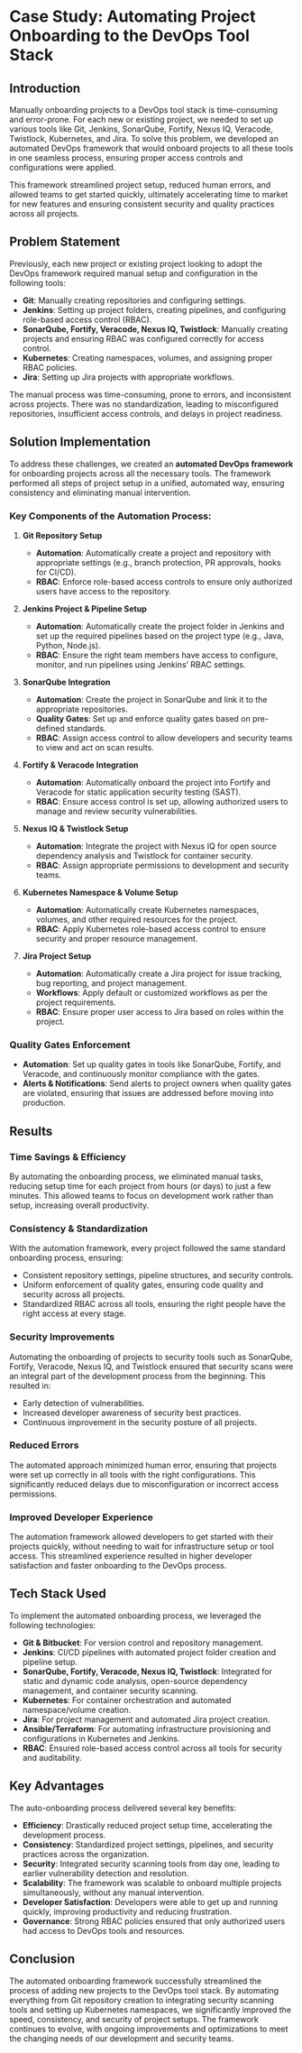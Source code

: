 # Case Study: Automating Project Onboarding to the DevOps Tool Stack

## Introduction
Manually onboarding projects to a DevOps tool stack is time-consuming and error-prone. For each new or existing project, we needed to set up various tools like Git, Jenkins, SonarQube, Fortify, Nexus IQ, Veracode, Twistlock, Kubernetes, and Jira. To solve this problem, we developed an automated DevOps framework that would onboard projects to all these tools in one seamless process, ensuring proper access controls and configurations were applied.

This framework streamlined project setup, reduced human errors, and allowed teams to get started quickly, ultimately accelerating time to market for new features and ensuring consistent security and quality practices across all projects.

## Problem Statement
Previously, each new project or existing project looking to adopt the DevOps framework required manual setup and configuration in the following tools:
- **Git**: Manually creating repositories and configuring settings.
- **Jenkins**: Setting up project folders, creating pipelines, and configuring role-based access control (RBAC).
- **SonarQube, Fortify, Veracode, Nexus IQ, Twistlock**: Manually creating projects and ensuring RBAC was configured correctly for access control.
- **Kubernetes**: Creating namespaces, volumes, and assigning proper RBAC policies.
- **Jira**: Setting up Jira projects with appropriate workflows.

The manual process was time-consuming, prone to errors, and inconsistent across projects. There was no standardization, leading to misconfigured repositories, insufficient access controls, and delays in project readiness.

## Solution Implementation

To address these challenges, we created an **automated DevOps framework** for onboarding projects across all the necessary tools. The framework performed all steps of project setup in a unified, automated way, ensuring consistency and eliminating manual intervention. 

### Key Components of the Automation Process:

1. **Git Repository Setup**
   - **Automation**: Automatically create a project and repository with appropriate settings (e.g., branch protection, PR approvals, hooks for CI/CD).
   - **RBAC**: Enforce role-based access controls to ensure only authorized users have access to the repository.

2. **Jenkins Project & Pipeline Setup**
   - **Automation**: Automatically create the project folder in Jenkins and set up the required pipelines based on the project type (e.g., Java, Python, Node.js).
   - **RBAC**: Ensure the right team members have access to configure, monitor, and run pipelines using Jenkins’ RBAC settings.
   
3. **SonarQube Integration**
   - **Automation**: Create the project in SonarQube and link it to the appropriate repositories.
   - **Quality Gates**: Set up and enforce quality gates based on pre-defined standards.
   - **RBAC**: Assign access control to allow developers and security teams to view and act on scan results.
   
4. **Fortify & Veracode Integration**
   - **Automation**: Automatically onboard the project into Fortify and Veracode for static application security testing (SAST).
   - **RBAC**: Ensure access control is set up, allowing authorized users to manage and review security vulnerabilities.

5. **Nexus IQ & Twistlock Setup**
   - **Automation**: Integrate the project with Nexus IQ for open source dependency analysis and Twistlock for container security.
   - **RBAC**: Assign appropriate permissions to development and security teams.

6. **Kubernetes Namespace & Volume Setup**
   - **Automation**: Automatically create Kubernetes namespaces, volumes, and other required resources for the project.
   - **RBAC**: Apply Kubernetes role-based access control to ensure security and proper resource management.

7. **Jira Project Setup**
   - **Automation**: Automatically create a Jira project for issue tracking, bug reporting, and project management.
   - **Workflows**: Apply default or customized workflows as per the project requirements.
   - **RBAC**: Ensure proper user access to Jira based on roles within the project.

### Quality Gates Enforcement
   - **Automation**: Set up quality gates in tools like SonarQube, Fortify, and Veracode, and continuously monitor compliance with the gates.
   - **Alerts & Notifications**: Send alerts to project owners when quality gates are violated, ensuring that issues are addressed before moving into production.

## Results

### Time Savings & Efficiency
By automating the onboarding process, we eliminated manual tasks, reducing setup time for each project from hours (or days) to just a few minutes. This allowed teams to focus on development work rather than setup, increasing overall productivity.

### Consistency & Standardization
With the automation framework, every project followed the same standard onboarding process, ensuring:
- Consistent repository settings, pipeline structures, and security controls.
- Uniform enforcement of quality gates, ensuring code quality and security across all projects.
- Standardized RBAC across all tools, ensuring the right people have the right access at every stage.

### Security Improvements
Automating the onboarding of projects to security tools such as SonarQube, Fortify, Veracode, Nexus IQ, and Twistlock ensured that security scans were an integral part of the development process from the beginning. This resulted in:
- Early detection of vulnerabilities.
- Increased developer awareness of security best practices.
- Continuous improvement in the security posture of all projects.

### Reduced Errors
The automated approach minimized human error, ensuring that projects were set up correctly in all tools with the right configurations. This significantly reduced delays due to misconfiguration or incorrect access permissions.

### Improved Developer Experience
The automation framework allowed developers to get started with their projects quickly, without needing to wait for infrastructure setup or tool access. This streamlined experience resulted in higher developer satisfaction and faster onboarding to the DevOps process.

## Tech Stack Used

To implement the automated onboarding process, we leveraged the following technologies:
- **Git & Bitbucket**: For version control and repository management.
- **Jenkins**: CI/CD pipelines with automated project folder creation and pipeline setup.
- **SonarQube, Fortify, Veracode, Nexus IQ, Twistlock**: Integrated for static and dynamic code analysis, open-source dependency management, and container security scanning.
- **Kubernetes**: For container orchestration and automated namespace/volume creation.
- **Jira**: For project management and automated Jira project creation.
- **Ansible/Terraform**: For automating infrastructure provisioning and configurations in Kubernetes and Jenkins.
- **RBAC**: Ensured role-based access control across all tools for security and auditability.

## Key Advantages

The auto-onboarding process delivered several key benefits:
- **Efficiency**: Drastically reduced project setup time, accelerating the development process.
- **Consistency**: Standardized project settings, pipelines, and security practices across the organization.
- **Security**: Integrated security scanning tools from day one, leading to earlier vulnerability detection and resolution.
- **Scalability**: The framework was scalable to onboard multiple projects simultaneously, without any manual intervention.
- **Developer Satisfaction**: Developers were able to get up and running quickly, improving productivity and reducing frustration.
- **Governance**: Strong RBAC policies ensured that only authorized users had access to DevOps tools and resources.

## Conclusion

The automated onboarding framework successfully streamlined the process of adding new projects to the DevOps tool stack. By automating everything from Git repository creation to integrating security scanning tools and setting up Kubernetes namespaces, we significantly improved the speed, consistency, and security of project setups. The framework continues to evolve, with ongoing improvements and optimizations to meet the changing needs of our development and security teams.
